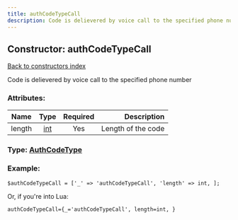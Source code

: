 ```yaml
---
title: authCodeTypeCall
description: Code is delievered by voice call to the specified phone number
---
```

## Constructor: authCodeTypeCall  
[Back to constructors index](index.md)



Code is delievered by voice call to the specified phone number

### Attributes:

| Name     |    Type       | Required | Description |
|----------|:-------------:|:--------:|------------:|
|length|[int](../types/int.md) | Yes|Length of the code|



### Type: [AuthCodeType](../types/AuthCodeType.md)


### Example:

```
$authCodeTypeCall = ['_' => 'authCodeTypeCall', 'length' => int, ];
```  

Or, if you're into Lua:  


```
authCodeTypeCall={_='authCodeTypeCall', length=int, }

```


